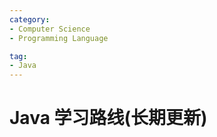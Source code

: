 ```yaml
---
category:
- Computer Science
- Programming Language

tag: 
- Java
---
```


# Java 学习路线(长期更新)
<iframe
  :src="$withBase('/markmap/Java-roadmap.html')"
  width="100%"
  height="800"
  frameborder="0"
  scrolling="No"
  leftmargin="0"
  topmargin="0"
/>


## Java 基础
### 面向对象编程

- 基本原则 (SOLID)
  
  ​	单一功能SRP：一个类应该只负责一个职责
  
  ​	开闭原则OCP：对扩展开放，对修改封闭
  
  ​	替换原则LSP：子类应当可以替换父类并出现在父类能够出现的任何地方
  
  ​	接口隔离ISP：客户端不应该依赖那些它不需要的接口
  
  ​	依赖反转DIP：要针对接口编程，而不是针对实现编程
  
- 封装，继承和多态
  
  ​	封装：把客观事物封装成抽象的类，并且类可以把自己的数据和方法只让可信的类或者对象操作，对不可信的进行信息隐藏。
  
  ​	继承：让某个类型的对象获得父类型的对象的属性的方法。
  
- 实例方法，静态方法与抽象方法

- 方法重写和重载

- 抽象类

- 内部类

- 可变参数方法

- 重要关键字

  - [finally](finally.md): 除直接退出虚拟机外，finally块的内容一定会被执行；finally中返回和异常抛出会导致try或catch中的返回和异常被忽略。

  - this和super

  - static

  - final
  
  - instanceof
  

### Java字符串

- 常用方法

- 不可变性

- StringBuilder与StringBuffer

- 字符串常量池
  
  `String s = new String("ABC");`: 先在字符串常量池中创建对象“ABC”，然后再在堆上创建对象“ABC”

## [Java IO](JavaIO/README.md)

### [Java 传统IO (BIO)](JavaIO/java-io.md)

### [Java NIO](JavaIO/java-nio.md)

### [Java AIO](Java-IO/java-aio.md)

## Java 集合框架 (Collections)

### Set & List

- ArrayList 和 LinkedList

- ArrayList 详解

- LinkedList 详解

- 范型

- Iterator和Iterable

- For Loop循环

### Map

- HashMap详解

- LinkedHashMap详解

### Collections & Arrays 工具类

## [Java 并发编程 (Concurrency)](java-concurrency.md)

### 线程与进程

- 操作系统的线程与进程
- Java的线程与进程
- Java线程的6种状态与转移
- 线程组与线程优先级
- 多线程带来的问题
- 协程

### Java内存模型

- volatile 关键字

### 锁

- syncronized 关键字与锁升级
- 偏向锁
- 乐观锁 CAS
- 抽象队列同步器 AQS
- 锁分类和 JUC 包
- 重入锁

### 并发容器

- ConcurrentHashMap

### 线程池



## Java 反射与面向切面编程